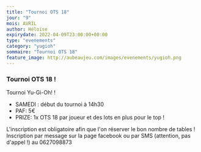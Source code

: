 ```yaml
---
title: "Tournoi OTS 18"
jour: "9"
mois: AVRIL
author: Héloïse
expirydate: 2022-04-09T23:00:00+00:00
type: "evenements"
category: "yugioh"
sommaire: "Tournoi OTS 18"
feature_image: http://aubeaujeu.com/images/evenements/yugioh.png
---
```

### Tournoi OTS 18 !

Tournoi Yu-Gi-Oh! !

- SAMEDI :  début du tournoi à 14h30
- PAF: 5€
- PRIZE: 1x OTS 18 par joueur et des lots en plus pour le top !

L'inscription est obligatoire afin que l'on réserver le bon nombre de tables !
Inscription par message sur la page facebook ou par SMS (attention, pas d'appel !) au 0627098873

